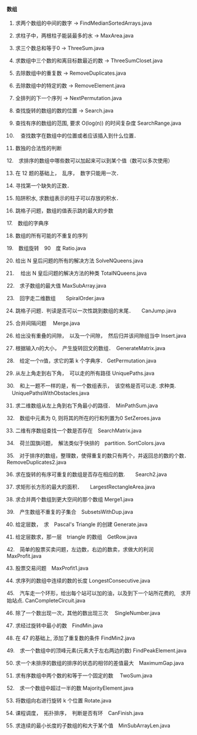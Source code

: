#### 数组

1. 求两个数组的中间的数字    ->  FindMedianSortedArrays.java

2. 求柱子中，两根柱子能装最多的水  -> MaxArea.java 

3. 求三个数总和等于0   ->  ThreeSum.java 

4. 求数组中三个数的和离目标数最近的数  -> ThreeSumCloset.java 

5. 去除数组中的重复数  ->  RemoveDuplicates.java

6. 去除数组中的特定的数  -> RemoveElement.java 

7. 全排列的下一个序列  -> NextPermutation.java

8. 查找旋转的数组的数的位置 -> Search.java 
	
9. 查找有序的数组的范围,  要求 O(log(n)) 的时间复杂度  SearchRange.java

10. 　查找数字在数组中的位置或者应该插入到什么位置． 

11. 数独的合法性的判断

12.　求排序的数组中哪些数可以加起来可以到某个值（数可以多次使用）

13. 在 12 题的基础上，　乱序，　数字只能用一次．

14. 寻找第一个缺失的正数．

15. 陷阱积水, 求数组表示的柱子可以存放的积水．	

16. 跳格子问题，数组的值表示跳的最大的步数 

17.　数组的字典序

18. 数组的所有可能的不重复的序列 

19.　数组旋转　90　度    Ratio.java

20.  给出 N 皇后问题的所有的解决方法  SolveNQueens.java

21. 　给出 N 皇后问题的解决方法的种类 TotalNQueens.java

22.　求子数组的最大值 MaxSubArray.java

23.　回字走二维数组　　SpiralOrder.java

24. 跳格子问题．判读是否可以一次性跳到数组的末尾．　　CanJump.java

25. 合并间隔问题　 Merge.java

26. 给出没有重叠的间隙，　以及一个间隙，　然后归并该间隙组当中 Insert.java

27. 根据输入n的大小，　产生旋转回文的数组．　GenerateMatrix.java

28.　给定一个n值，求它的第 k 个字典序． GetPermutation.java

29. 从左上角走到右下角，　可以走的所有路径 UniquePaths.java

30.　和上一题不一样的是，有一个数组表示，　该空格是否可以走. 求种类. 　UniquePathsWithObstacles.java

31. 求二维数组从左上角到右下角最小的路径．　MinPathSum.java

32.　数组中元素为 0, 则将其的所在的行和列置为0  SetZeroes.java

33. 二维有序数组查找一个数是否存在　SearchMatrix.java

34.　荷兰国旗问题，　解法类似于快排的　partition. SortColors.java

35.　对于排序的数组，整理数，使得重复的数只有两个，并返回总的数的个数．	RemoveDuplicates2.java

36. 求在旋转的有序可重复的数组是否存在相应的数.　　Search2.java

37. 求矩形长方形的最大的面积．　　LargestRectangleArea.java

38. 求合并两个数组到更大空间的那个数组 Merge1.java

39.　产生数组不重复的子集合　SubsetsWithDup.java

40. 给定层数，　求　Pascal's Triangle 的创建 Generate.java 

41. 给定层数求，那一层　triangle 的数组　GetRow.java

42.　简单的股票买卖问题，左边数，右边的数卖，求做大的利润　MaxProfit.java

43. 股票交易问题　MaxProfit1.java

44. 求序列的数组中连续的数的长度 LongestConsecutive.java

45.　汽车走一个环形，给出每个站可以加的油，以及到下一个站所花费的,　求开始站点.  CanCompleteCircuit.java 

46. 除了一个数出现一次，其他的数出现三次　 SingleNumber.java

47. 求经过旋转中最小的数　FindMin.java
	
48. 在 47 的基础上, 添加了重复数的条件 FindMin2.java

49.　求一个数组中的顶峰元素(元素大于左右两边的数) FindPeakElement.java

50. 求一个未排序的数组的排序的状态的相邻的差值最大　MaximumGap.java

51. 求有序数组中两个数的和等于一个固定的数　 TwoSum.java

52.　求一个数组中超过一半的数 MajorityElement.java

53. 将数组向右进行旋转 k 个位置 Rotate.java

54. 课程调度，　拓扑排序，　判断是否有环　CanFinish.java

55. 求连续的最小长度的子数组的和大于某个值　MinSubArrayLen.java

